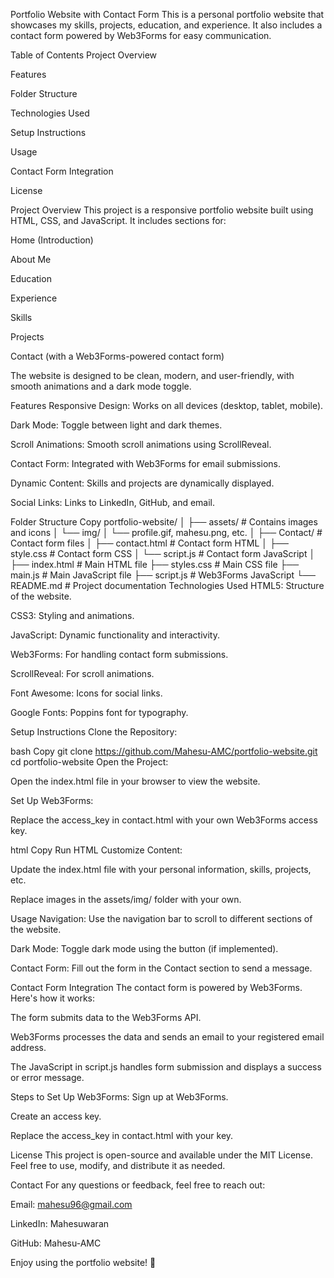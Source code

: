 Portfolio Website with Contact Form
This is a personal portfolio website that showcases my skills, projects, education, and experience. It also includes a contact form powered by Web3Forms for easy communication.

Table of Contents
Project Overview

Features

Folder Structure

Technologies Used

Setup Instructions

Usage

Contact Form Integration

License

Project Overview
This project is a responsive portfolio website built using HTML, CSS, and JavaScript. It includes sections for:

Home (Introduction)

About Me

Education

Experience

Skills

Projects

Contact (with a Web3Forms-powered contact form)

The website is designed to be clean, modern, and user-friendly, with smooth animations and a dark mode toggle.

Features
Responsive Design: Works on all devices (desktop, tablet, mobile).

Dark Mode: Toggle between light and dark themes.

Scroll Animations: Smooth scroll animations using ScrollReveal.

Contact Form: Integrated with Web3Forms for email submissions.

Dynamic Content: Skills and projects are dynamically displayed.

Social Links: Links to LinkedIn, GitHub, and email.

Folder Structure
Copy
portfolio-website/
│
├── assets/                # Contains images and icons
│   └── img/
│       └── profile.gif, mahesu.png, etc.
│
├── Contact/               # Contact form files
│   ├── contact.html       # Contact form HTML
│   ├── style.css          # Contact form CSS
│   └── script.js          # Contact form JavaScript
│
├── index.html             # Main HTML file
├── styles.css             # Main CSS file
├── main.js                # Main JavaScript file
├── script.js              # Web3Forms JavaScript
└── README.md              # Project documentation
Technologies Used
HTML5: Structure of the website.

CSS3: Styling and animations.

JavaScript: Dynamic functionality and interactivity.

Web3Forms: For handling contact form submissions.

ScrollReveal: For scroll animations.

Font Awesome: Icons for social links.

Google Fonts: Poppins font for typography.

Setup Instructions
Clone the Repository:

bash
Copy
git clone https://github.com/Mahesu-AMC/portfolio-website.git
cd portfolio-website
Open the Project:

Open the index.html file in your browser to view the website.

Set Up Web3Forms:

Replace the access_key in contact.html with your own Web3Forms access key.

html
Copy
<input type="hidden" name="access_key" value="YOUR_ACCESS_KEY_HERE">
Run HTML
Customize Content:

Update the index.html file with your personal information, skills, projects, etc.

Replace images in the assets/img/ folder with your own.

Usage
Navigation: Use the navigation bar to scroll to different sections of the website.

Dark Mode: Toggle dark mode using the button (if implemented).

Contact Form: Fill out the form in the Contact section to send a message.

Contact Form Integration
The contact form is powered by Web3Forms. Here's how it works:

The form submits data to the Web3Forms API.

Web3Forms processes the data and sends an email to your registered email address.

The JavaScript in script.js handles form submission and displays a success or error message.

Steps to Set Up Web3Forms:
Sign up at Web3Forms.

Create an access key.

Replace the access_key in contact.html with your key.

License
This project is open-source and available under the MIT License. Feel free to use, modify, and distribute it as needed.

Contact
For any questions or feedback, feel free to reach out:

Email: mahesu96@gmail.com

LinkedIn: Mahesuwaran

GitHub: Mahesu-AMC

Enjoy using the portfolio website! 🚀

